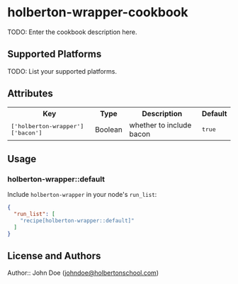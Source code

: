 # holberton-wrapper-cookbook

TODO: Enter the cookbook description here.

## Supported Platforms

TODO: List your supported platforms.

## Attributes

<table>
  <tr>
    <th>Key</th>
    <th>Type</th>
    <th>Description</th>
    <th>Default</th>
  </tr>
  <tr>
    <td><tt>['holberton-wrapper']['bacon']</tt></td>
    <td>Boolean</td>
    <td>whether to include bacon</td>
    <td><tt>true</tt></td>
  </tr>
</table>

## Usage

### holberton-wrapper::default

Include `holberton-wrapper` in your node's `run_list`:

```json
{
  "run_list": [
    "recipe[holberton-wrapper::default]"
  ]
}
```

## License and Authors

Author:: John Doe (<johndoe@holbertonschool.com>)
